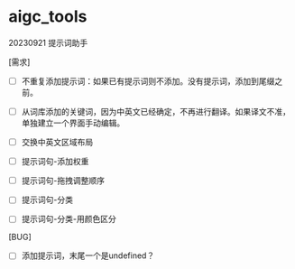 # aigc_tools


20230921
提示词助手

[需求]
- [ ] 不重复添加提示词：如果已有提示词则不添加。没有提示词，添加到尾缀之前。
- [ ] 从词库添加的关键词，因为中英文已经确定，不再进行翻译。如果译文不准，单独建立一个界面手动编辑。
- [ ] 交换中英文区域布局
- [ ] 提示词句-添加权重
- [ ] 提示词句-拖拽调整顺序
- [ ] 提示词句-分类
- [ ] 提示词句-分类-用颜色区分


[BUG]
- [ ] 添加提示词，末尾一个是undefined？




